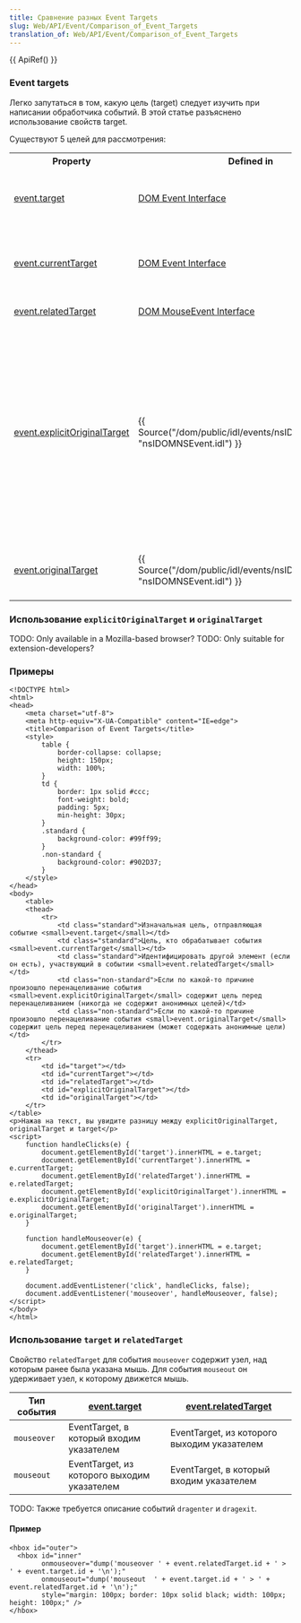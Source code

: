 ```yaml
---
title: Сравнение разных Event Targets
slug: Web/API/Event/Comparison_of_Event_Targets
translation_of: Web/API/Event/Comparison_of_Event_Targets
---
```

{{ ApiRef() }}

### Event targets

Легко запутаться в том, какую цель (target) следует изучить при написании обработчика событий. В этой статье разъяснено использование свойств target.

Существуют 5 целей для рассмотрения:

<table class="standard-table">
  <tbody>
    <tr>
      <th>Property</th>
      <th>Defined in</th>
      <th>Purpose</th>
    </tr>
    <tr>
      <td>
        <a href="/en/DOM/event.target" title="en/DOM/event.target"
          >event.target</a
        >
      </td>
      <td>
        <a
          class="external"
          href="http://www.w3.org/TR/DOM-Level-2/events.html#Events-interface"
          >DOM Event Interface</a
        >
      </td>
      <td>
        <p>Элемент DOM слева от вызова этого события, например:</p>
        <pre class="eval"><em>element</em>.dispatchEvent(<em>event</em>)
</pre>
      </td>
    </tr>
    <tr>
      <td>
        <a href="/en/DOM/event.currentTarget" title="en/DOM/event.currentTarget"
          >event.currentTarget</a
        >
      </td>
      <td>
        <a
          class="external"
          href="https://www.w3.org/TR/DOM-Level-2/events.html#Events-interface"
          >DOM Event Interface</a
        >
      </td>
      <td>
        <a
          class="external"
          href="http://www.w3.org/TR/DOM-Level-2/events.html#Events-EventTarget"
          ><code>EventTarget</code></a
        >, чьи
        <a
          class="external"
          href="http://www.w3.org/TR/DOM-Level-2/events.html#Events-EventListener"
          ><code>EventListeners</code></a
        >
        в настоящее время обрабатываются. По мере того, как происходит захват и
        всплытие событий, это значение изменяется.
      </td>
    </tr>
    <tr>
      <td>
        <a href="/en/DOM/event.relatedTarget" title="en/DOM/event.relatedTarget"
          >event.relatedTarget</a
        >
      </td>
      <td>
        <a
          class="external"
          href="http://www.w3.org/TR/DOM-Level-2/events.html#Events-MouseEvent"
          >DOM MouseEvent Interface</a
        >
      </td>
      <td>Определяет вторичную цель для события.</td>
    </tr>
    <tr>
      <td>
        <a
          href="/en/DOM/event.explicitOriginalTarget"
          title="en/DOM/event.explicitOriginalTarget"
          >event.explicitOriginalTarget</a
        >
      </td>
      <td>
        {{ Source("/dom/public/idl/events/nsIDOMNSEvent.idl", "nsIDOMNSEvent.idl") }}
      </td>
      <td>
        {{ Non-standard_inline() }} Если по какой-либо причине событие
        было перенацелено, кроме анонимного пересечения границ, событие будет
        установлено на цель до перенацеливания. Например, события мыши
        перенацеливаются на их родительский узел, когда они встречаются над
        текстовыми узлами ({{Bug ("185889")}}), и в этом случае
        <code>.target</code> покажет на родителя и
        <code>.explicitOriginalTarget</code> покажет на текстовый узел.<br />В
        отличие от <code>.originalTarget</code> —
        <code>.explicitOriginalTarget</code> никогда не будет содержать
        анонимный контент.
      </td>
    </tr>
    <tr>
      <td>
        <a
          href="/en/DOM/event.originalTarget"
          title="en/DOM/event.originalTarget"
          >event.originalTarget</a
        >
      </td>
      <td>
        {{ Source("/dom/public/idl/events/nsIDOMNSEvent.idl", "nsIDOMNSEvent.idl") }}
      </td>
      <td>
        {{ Non-standard_inline() }} Первоначальная цель события перед
        любым перенацеливанием. Подробнее см.
        <a
          href="/en-US/docs/XBL/XBL_1.0_Reference/Anonymous_Content#Event_Flow_and_Targeting"
          title="en/XBL/XBL_1.0_Reference/Anonymous_Content#Event_Flow_and_Targeting"
          >Анонимный контент#Event_Flow_and_Targeting</a
        >.
      </td>
    </tr>
  </tbody>
</table>

### Использование `explicitOriginalTarget` и `originalTarget`

TODO: Only available in a Mozilla-based browser? TODO: Only suitable for extension-developers?

### Примеры

```
<!DOCTYPE html>
<html>
<head>
    <meta charset="utf-8">
    <meta http-equiv="X-UA-Compatible" content="IE=edge">
    <title>Comparison of Event Targets</title>
    <style>
        table {
            border-collapse: collapse;
            height: 150px;
            width: 100%;
        }
        td {
            border: 1px solid #ccc;
            font-weight: bold;
            padding: 5px;
            min-height: 30px;
        }
        .standard {
            background-color: #99ff99;
        }
        .non-standard {
            background-color: #902D37;
        }
    </style>
</head>
<body>
    <table>
    <thead>
        <tr>
            <td class="standard">Изначальная цель, отправляющая событие <small>event.target</small></td>
            <td class="standard">Цель, кто обрабатывает события <small>event.currentTarget</small></td>
            <td class="standard">Идентифицировать другой элемент (если он есть), участвующий в событии <small>event.relatedTarget</small></td>
            <td class="non-standard">Если по какой-то причине произошло перенацеливание события <small>event.explicitOriginalTarget</small> содержит цель перед перенацеливанием (никогда не содержит анонимных целей)</td>
            <td class="non-standard">Если по какой-то причине произошло перенацеливание события <small>event.originalTarget</small> содержит цель перед перенацеливанием (может содержать анонимные цели)</td>
        </tr>
    </thead>
    <tr>
        <td id="target"></td>
        <td id="currentTarget"></td>
        <td id="relatedTarget"></td>
        <td id="explicitOriginalTarget"></td>
        <td id="originalTarget"></td>
    </tr>
</table>
<p>Нажав на текст, вы увидите разницу между explicitOriginalTarget, originalTarget и target</p>
<script>
    function handleClicks(e) {
        document.getElementById('target').innerHTML = e.target;
        document.getElementById('currentTarget').innerHTML = e.currentTarget;
        document.getElementById('relatedTarget').innerHTML = e.relatedTarget;
        document.getElementById('explicitOriginalTarget').innerHTML = e.explicitOriginalTarget;
        document.getElementById('originalTarget').innerHTML = e.originalTarget;
    }

    function handleMouseover(e) {
        document.getElementById('target').innerHTML = e.target;
        document.getElementById('relatedTarget').innerHTML = e.relatedTarget;
    }

    document.addEventListener('click', handleClicks, false);
    document.addEventListener('mouseover', handleMouseover, false);
</script>
</body>
</html>
```

### Использование `target` и `relatedTarget`

Свойство `relatedTarget` для события `mouseover` содержит узел, над которым ранее была указана мышь. Для события `mouseout` он удерживает узел, к которому движется мышь.

| Тип события | [event.target](/en/DOM/event.target "en/DOM/event.target") | [event.relatedTarget](/en/DOM/event.relatedTarget "en/DOM/event.relatedTarget") |
| ----------- | ---------------------------------------------------------- | ------------------------------------------------------------------------------- |
| `mouseover` | EventTarget, в который входим указателем                   | EventTarget, из которого выходим указателем                                     |
| `mouseout`  | EventTarget, из которого выходим указателем                | EventTarget, в который входим указателем                                        |

TODO: Также требуется описание событий `dragenter` и `dragexit`.

#### Пример

```
<hbox id="outer">
  <hbox id="inner"
        onmouseover="dump('mouseover ' + event.relatedTarget.id + ' > ' + event.target.id + '\n');"
        onmouseout="dump('mouseout  ' + event.target.id + ' > ' + event.relatedTarget.id + '\n');"
        style="margin: 100px; border: 10px solid black; width: 100px; height: 100px;" />
</hbox>
```
